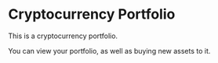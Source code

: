 # Cryptocurrency Portfolio

This is a cryptocurrency portfolio.

You can view your portfolio, as well as buying new assets to it.